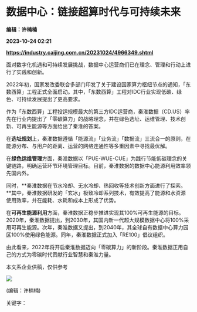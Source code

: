 # 数据中心：链接超算时代与可持续未来
**编辑：许楠楠**

**2023-10-24 02:21**

**https://industry.caijing.com.cn/20231024/4966349.shtml**

面对数字化机遇和可持续发展挑战，数据中心运营商们已在理念、管理和行动上进行了实践和创新。

2022年初，国家发改委联合多部门印发了关于建设国家算力枢纽节点的通知，「东数西算」工程正式全面启动。其中，「东数西算」工程对IDC行业实现低碳、绿色、可持续发展提出了更高要求。

作为「东数西算」工程投运规模最大的第三方IDC运营商，秦淮数据（CD.US）率先在行业内提出了「零碳算力」的战略理念，并在绿色选址、运维管理、技术创新、可再生能源等方面给出了秦淮的答案。

在**选址规划**上，秦淮数据遵循「能源流」「业务流」「数据流」三流合一的原则，在能源分布、与用户的距离、运营的网络连通性等多重因素中寻找最优解。

在**绿色运维管理**方面，秦淮数据以「PUE-WUE-CUE」为践行节能低碳理念的关键链路，明确运营环节环境管理目标。目前，秦淮数据的数据中心能源利用效率领先国内外。

同时，**秦淮数据在节水冷却、无水冷却、热回收等技术创新方面进行了探索。**其中，秦淮数据研发的「玄冰」极致冷却系列技术，有效提高了能源和水资源使用效率，并在能耗、水耗和成本上形成了优势。

在**可再生能源利用**方面，秦淮数据正稳步推进实现其100%可再生能源的目标。2020年，秦淮数据提出，到2030年，其国内新一代超大规模数据中心将100%采用可再生能源。次年，秦淮数据又提出，到2040年，其全球自有数据中心算力园区100%使用绿色能源。同年，秦淮数据正式加入「RE100」倡议组织。

由此看来，2022年将开启秦淮数据迈向「零碳算力」的新阶段。秦淮数据正用自己的方式为零碳时代贡献行业智慧和秦淮力量。

本文系企业供稿，仅供参考

![](https://tx1.cdn.caijing.com.cn/2014-03-27/114048455.jpg)

(编辑：许楠楠)

关键字：